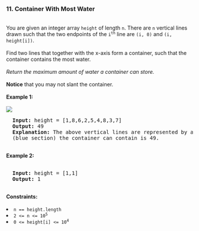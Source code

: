 <h3>11. Container With Most Water</h3>
<br>
You are given an integer array <code>height</code> of length <code>n</code>. There are <code>n</code> vertical lines drawn such that the two endpoints of the 
  <code>i<sup>th</sup></code> line are <code>(i, 0)</code> and <code>(i, height[i])</code>.<br>
<br>
Find two lines that together with the x-axis form a container, such that the container contains the most water.<br>
<br>
<i>Return the maximum amount of water a container can store.</i><br>
<br>
<strong>Notice</strong> that you may not slant the container.<br>
<br>
<b>Example 1:</b><br>
<br>
<img src="https://user-images.githubusercontent.com/74855047/232245881-dfddb26a-6862-4216-bf1d-15ec2e84061b.png">
<br>
<pre>
  <strong>Input:</strong> height = [1,8,6,2,5,4,8,3,7]
  <strong>Output:</strong> 49
  <strong>Explanation:</strong> The above vertical lines are represented by array [1,8,6,2,5,4,8,3,7]. In this case, the max area of water 
  (blue section) the container can contain is 49.
</pre>
<br>
<b>Example 2:</b><br>
<br>
<pre>
  <strong>Input:</strong> height = [1,1]
  <strong>Output:</strong> 1
</pre> 
<br>
<b>Constraints:</b><br>
<br>
<li><code>n == height.length</code></li>
<li><code>2 <= n <= 10<sup>5</sup></code></li>
<li><code>0 <= height[i] <= 10<sup>4</sup></code></li>

